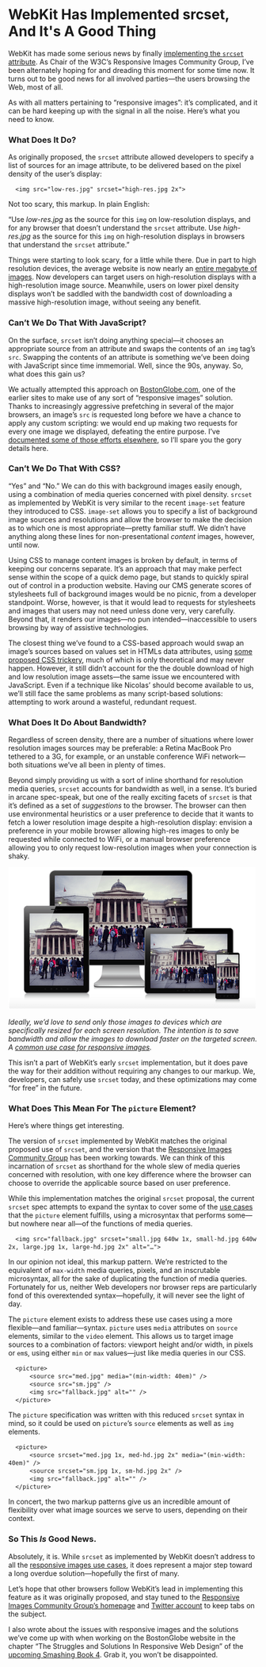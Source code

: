 # WebKit Has Implemented srcset, And It's A Good Thing

WebKit has made some serious news by finally [implementing the `srcset` attribute][1]. As Chair of the W3C’s Responsive Images Community Group, I’ve been alternately hoping for and dreading this moment for some time now. It turns out to be good news for all involved parties—the users browsing the Web, most of all.

As with all matters pertaining to “responsive images”: it’s complicated, and it can be hard keeping up with the signal in all the noise. Here’s what you need to know.

### What Does It Do?

As originally proposed, the `srcset` attribute allowed developers to specify a list of sources for an image attribute, to be delivered based on the pixel density of the user’s display:

      <img src="low-res.jpg" srcset="high-res.jpg 2x">

Not too scary, this markup. In plain English:

“Use _low-res.jpg_ as the source for this `img` on low-resolution displays, and for any browser that doesn’t understand the `srcset` attribute. Use _high-res.jpg_ as the source for this `img` on high-resolution displays in browsers that understand the `srcset` attribute.”

Things were starting to look scary, for a little while there. Due in part to high resolution devices, the average website is now nearly an [entire megabyte of images][2]. Now developers can target users on high-resolution displays with a high-resolution image source. Meanwhile, users on lower pixel density displays won’t be saddled with the bandwidth cost of downloading a massive high-resolution image, without seeing any benefit.

### Can’t We Do That With JavaScript?

On the surface, `srcset` isn’t doing anything special—it chooses an appropriate source from an attribute and swaps the contents of an `img` tag’s `src`. Swapping the contents of an attribute is something we’ve been doing with JavaScript since time immemorial. Well, since the 90s, anyway. So, what does this gain us?

We actually attempted this approach on [BostonGlobe.com][3], one of the earlier sites to make use of any sort of “responsive images” solution. Thanks to increasingly aggressive prefetching in several of the major browsers, an image’s `src` is requested long before we have a chance to apply any custom scripting: we would end up making two requests for every one image we displayed, defeating the entire purpose. I’ve [documented some of those efforts elsewhere][4], so I’ll spare you the gory details here.

### Can’t We Do That With CSS?

“Yes” and “No.” We can do this with background images easily enough, using a combination of media queries concerned with pixel density. `srcset` as implemented by WebKit is very similar to the recent `image-set` feature they introduced to CSS. `image-set` allows you to specify a list of background image sources and resolutions and allow the browser to make the decision as to which one is most appropriate—pretty familiar stuff. We didn’t have anything along these lines for non-presentational _content_ images, however, until now.

Using CSS to manage content images is broken by default, in terms of keeping our concerns separate. It’s an approach that may make perfect sense within the scope of a quick demo page, but stands to quickly spiral out of control in a production website. Having our CMS generate scores of stylesheets full of background images would be no picnic, from a developer standpoint. Worse, however, is that it would lead to requests for stylesheets and images that users may not need unless done very, very carefully. Beyond that, it renders our images—no pun intended—inaccessible to users browsing by way of assistive technologies.

The closest thing we’ve found to a CSS-based approach would swap an image’s sources based on values set in HTMLs data attributes, using [some proposed CSS trickery][5], much of which is only theoretical and may never happen. However, it still didn’t account for the the double download of high and low resolution image assets—the same issue we encountered with JavaScript. Even if a technique like Nicolas’ should become available to us, we’ll still face the same problems as many script-based solutions: attempting to work around a wasteful, redundant request.

### What Does It Do About Bandwidth?

Regardless of screen density, there are a number of situations where lower resolution images sources may be preferable: a Retina MacBook Pro tethered to a 3G, for example, or an unstable conference WiFi network—both situations we’ve all been in plenty of times.

Beyond simply providing us with a sort of inline shorthand for resolution media queries, `srcset` accounts for bandwidth as well, in a sense. It’s buried in arcane spec-speak, but one of the really exciting facets of `srcset` is that it’s defined as a set of _suggestions_ to the browser. The browser can then use environmental heuristics or a user preference to decide that it wants to fetch a lower resolution image despite a high-resolution display: envision a preference in your mobile browser allowing high-res images to only be requested while connected to WiFi, or a manual browser preference allowing you to only request low-resolution images when your connection is shaky.

![Responsive Images][6]

_Ideally, we’d love to send only those images to devices which are specifically resized for each screen resolution. The intention is to save bandwidth and allow the images to download faster on the targeted screen. A [common use case for responsive images][7]._

This isn’t a part of WebKit’s early `srcset` implementation, but it does pave the way for their addition without requiring any changes to our markup. We, developers, can safely use `srcset` today, and these optimizations may come “for free” in the future.

### What Does This Mean For The `picture` Element?

Here’s where things get interesting.

The version of `srcset` implemented by WebKit matches the original proposed use of `srcset`, and the version that the [Responsive Images Community Group][8] has been working towards. We can think of this incarnation of `srcset` as shorthand for the whole slew of media queries concerned with resolution, with one key difference where the browser can choose to override the applicable source based on user preference.

While this implementation matches the original `srcset` proposal, the current `srcset` spec attempts to expand the syntax to cover some of the [use cases][7] that the `picture` element fulfills, using a microsyntax that performs some—but nowhere near all—of the functions of media queries.

      <img src="fallback.jpg" srcset="small.jpg 640w 1x, small-hd.jpg 640w 2x, large.jpg 1x, large-hd.jpg 2x" alt="…">

In our opinion not ideal, this markup pattern. We’re restricted to the equivalent of `max-width` media queries, pixels, and an inscrutable microsyntax, all for the sake of duplicating the function of media queries. Fortunately for us, neither Web developers nor browser reps are particularly fond of this overextended syntax—hopefully, it will never see the light of day.

The `picture` element exists to address these use cases using a more flexible—and familiar—syntax. `picture` uses `media` attributes on `source` elements, similar to the `video` element. This allows us to target image sources to a combination of factors: viewport height and/or width, in pixels or `em`s, using either `min` or `max` values—just like media queries in our CSS.

      <picture>
          <source src="med.jpg" media="(min-width: 40em)" />
          <source src="sm.jpg" />
          <img src="fallback.jpg" alt="" />
      </picture>

The `picture` specification was written with this reduced `srcset` syntax in mind, so it could be used on `picture`’s `source` elements as well as `img` elements.

      <picture>
          <source srcset="med.jpg 1x, med-hd.jpg 2x" media="(min-width: 40em)" />
          <source srcset="sm.jpg 1x, sm-hd.jpg 2x" />
          <img src="fallback.jpg" alt="" />
      </picture>

In concert, the two markup patterns give us an incredible amount of flexibility over what image sources we serve to users, depending on their context.

### So This _Is_ Good News.

Absolutely, it is. While `srcset` as implemented by WebKit doesn’t address to all the [responsive images use cases][7], it does represent a major step toward a long overdue solution—hopefully the first of many.

Let’s hope that other browsers follow WebKit’s lead in implementing this feature as it was originally proposed, and stay tuned to the [Responsive Images Community Group’s homepage][8] and [Twitter account][9] to keep tabs on the subject.

I also wrote about the issues with responsive images and the solutions we’ve come up with when working on the BostonGlobe website in the chapter “The Struggles and Solutions In Responsive Web Design” of the [upcoming Smashing Book 4][10]. Grab it, you won’t be disappointed.


   [1]: https://www.webkit.org/blog/2910/improved-support-for-high-resolution-displays-with-the-srcset-image-attribute/
   [2]: http://httparchive.org/interesting.php?a=All&amp;l=Aug%2015%202013
   [3]: http://bostonglobe.com
   [4]: http://alistapart.com/article/responsive-images-how-they-almost-worked-and-what-we-need
   [5]: http://nicolasgallagher.com/responsive-images-using-css3
   [6]: use-case.png
   [7]: http://usecases.responsiveimages.org
   [8]: http://responsiveimages.org
   [9]: http://twitter.com/respimg
   [10]: https://shop.smashingmagazine.com/smashing-book-4.html
